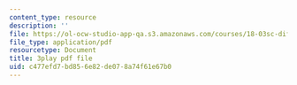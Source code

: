 ```yaml
---
content_type: resource
description: ''
file: https://ol-ocw-studio-app-qa.s3.amazonaws.com/courses/18-03sc-differential-equations-fall-2011/c477efd7bd856e82de078a74f61e67b0_yD0_EQLxHcw.pdf
file_type: application/pdf
resourcetype: Document
title: 3play pdf file
uid: c477efd7-bd85-6e82-de07-8a74f61e67b0
---
```

